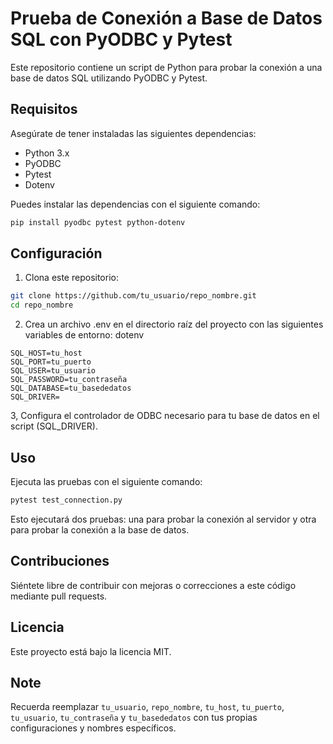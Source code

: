 # Prueba de Conexión a Base de Datos SQL con PyODBC y Pytest

Este repositorio contiene un script de Python para probar la conexión a una base de datos SQL utilizando PyODBC y Pytest.

## Requisitos

Asegúrate de tener instaladas las siguientes dependencias:

- Python 3.x
- PyODBC
- Pytest
- Dotenv

Puedes instalar las dependencias con el siguiente comando:

```bash
pip install pyodbc pytest python-dotenv
```

## Configuración

1. Clona este repositorio:

```bash
git clone https://github.com/tu_usuario/repo_nombre.git
cd repo_nombre
```

2. Crea un archivo .env en el directorio raíz del proyecto con las siguientes variables de entorno:
dotenv

```
SQL_HOST=tu_host
SQL_PORT=tu_puerto
SQL_USER=tu_usuario
SQL_PASSWORD=tu_contraseña
SQL_DATABASE=tu_basededatos
SQL_DRIVER=
```

3, Configura el controlador de ODBC necesario para tu base de datos en el script (SQL_DRIVER).

## Uso

Ejecuta las pruebas con el siguiente comando:

```bash
pytest test_connection.py
```

Esto ejecutará dos pruebas: una para probar la conexión al servidor y otra para probar la conexión a la base de datos.

## Contribuciones

Siéntete libre de contribuir con mejoras o correcciones a este código mediante pull requests.

## Licencia

Este proyecto está bajo la licencia MIT.

## Note

Recuerda reemplazar `tu_usuario`, `repo_nombre`, `tu_host`, `tu_puerto`, `tu_usuario`, `tu_contraseña` y `tu_basededatos` con tus propias configuraciones y nombres específicos.